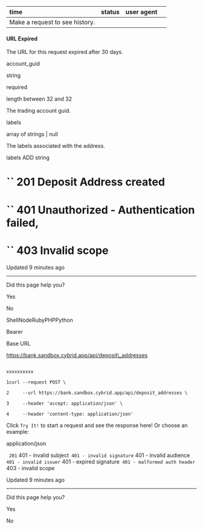 | time | status | user agent |  |
| :-- | :-- | :-- | :-- |
| Make a request to see history. |

#### URL Expired

The URL for this request expired after 30 days.

account\_guid

string

required

length between 32 and 32

The trading account guid.

labels

array of strings \| null

The labels associated with the address.

labels
ADD string

# `` 201      Deposit Address created

# `` 401      Unauthorized - Authentication failed,

# `` 403      Invalid scope

Updated 9 minutes ago

* * *

Did this page help you?

Yes

No

ShellNodeRubyPHPPython

Bearer

Base URL

https://bank.sandbox.cybrid.app/api/deposit\_addresses

```

xxxxxxxxxx

1curl --request POST \

2     --url https://bank.sandbox.cybrid.app/api/deposit_addresses \

3     --header 'accept: application/json' \

4     --header 'content-type: application/json'

```

Click `Try It!` to start a request and see the response here! Or choose an example:

application/json

`` 201`` 401 - invalid subject`` 401 - invalid signature`` 401 - invalid audience`` 401 - invalid issuer`` 401 - expired signature`` 401 - malformed auth header`` 403 - invalid scope

Updated 9 minutes ago

* * *

Did this page help you?

Yes

No